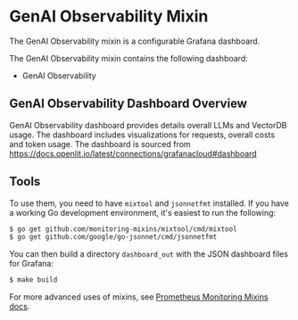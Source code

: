 # GenAI Observability Mixin

The GenAI Observability mixin is a configurable Grafana dashboard.

The GenAI Observability mixin contains the following dashboard:

- GenAI Observability

## GenAI Observability Dashboard Overview
GenAI Observability dashboard provides details overall LLMs and VectorDB usage. The dashboard includes visualizations for requests, overall costs and token usage. The dashboard is sourced from https://docs.openlit.io/latest/connections/grafanacloud#dashboard

## Tools
To use them, you need to have `mixtool` and `jsonnetfmt` installed. If you have a working Go development environment, it's easiest to run the following:

```bash
$ go get github.com/monitoring-mixins/mixtool/cmd/mixtool
$ go get github.com/google/go-jsonnet/cmd/jsonnetfmt
```

You can then build a directory `dashboard_out` with the JSON dashboard files for Grafana:

```bash
$ make build
```

For more advanced uses of mixins, see [Prometheus Monitoring Mixins docs](https://github.com/monitoring-mixins/docs).